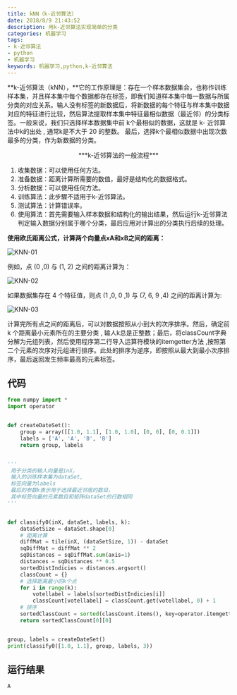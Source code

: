 ```yaml
---
title: kNN（k-近邻算法）
date: 2018/8/9 21:43:52
description: 用k-近邻算法实现简单的分类
categories: 机器学习
tags: 
- k-近邻算法
- python
- 机器学习
keywords: 机器学习,python,k-近邻算法
---
```


**k-近邻算法（kNN），**它的工作原理是：存在一个样本数据集合，也称作训练样本集，并且样本集中每个数据都存在标签，即我们知道样本集中每一数据与所属分类的对应关系。输人没有标签的新数据后，将新数据的每个特征与样本集中数据对应的特征进行比较，然后算法提取样本集中特征最相似数据（最近邻）的分类标签。一般来说，我们只选择样本数据集中前 k个最相似的数据，这就是 k- 近邻算法中k的出处 , 通常k是不大于 20 的整数。
最后，选择k个最相似数据中出现次数最多的分类，作为新数据的分类。

<!--more-->

<center>***k-近邻算法的一般流程***</center>

1. 收集数据：可以使用任何方法。
2. 准备数据：距离计算所需要的数值，最好是结构化的数据格式。
3. 分析数据：可以使用任何方法。
4. 训练算法：此步驟不适用于k-近邻算法。
5. 测试算法：计算错误率。
6. 使用算法：首先需要输入样本数据和结构化的输出结果，然后运行k-近邻算法判定输入数据分别属于哪个分类，最后应用对计算出的分类执行后续的处理。

 **使用欧氏距离公式，计算两个向量点xA和xB之间的距离：**

![KNN-01](http://pd10tty87.bkt.clouddn.com/KNN-01.png)

例如，点 (0 ,0) 与 (1, 2) 之间的距离计算为：

![KNN-02](http://pd10tty87.bkt.clouddn.com/KNN-02.png)

如果数据集存在 4 个特征值，则点 (1 ,0, 0 ,1) 与 (7, 6, 9 ,4) 之间的距离计算为:

![KNN-03](http://pd10tty87.bkt.clouddn.com/KNN-03.png)

计算完所有点之间的距离后，可以对数据按照从小到大的次序排序。然后，确定前 k 个距离最小元素所在的主要分类 , 输人k总是正整数；最后，将classCount字典分解为元组列表，然后使用程序第二行导入运算符模块的itemgetter方法 ,按照第二个元素的次序对元组进行排序。此处的排序为逆序，即按照从最大到最小次序排序，最后返回发生频率最高的元素标签。

## 代码

```python
from numpy import *
import operator


def createDateSet():
    group = array([[1.0, 1.1], [1.0, 1.0], [0, 0], [0, 0.1]])
    labels = ['A', 'A', 'B', 'B']
    return group, labels


'''
 用于分类的输人向量是inX，
 输入的训练样本集为dataSet,
 标签向量为labels
 最后的参数k表示用于选择最近邻居的数目，
 其中标签向量的元素数目和矩阵dataSet的行数相同
'''


def classify0(inX, dataSet, labels, k):
    dataSetSize = dataSet.shape[0]
    # 距离计算
    diffMat = tile(inX, (dataSetSize, 1)) - dataSet
    sqDiffMat = diffMat ** 2
    sqDistances = sqDiffMat.sum(axis=1)
    distances = sqDistances ** 0.5
    sortedDistIndicies = distances.argsort()
    classCount = {}
    # 选择距离最小的k个点
    for i in range(k):
        votellabel = labels[sortedDistIndicies[i]]
        classCount[votellabel] = classCount.get(votellabel, 0) + 1
    # 排序
    sortedClassCount = sorted(classCount.items(), key=operator.itemgetter(1), reverse=True)
    return sortedClassCount[0][0]


group, labels = createDateSet()
print(classify0([1.0, 1.1], group, labels, 3))
```

## 运行结果

```diff
A
```

